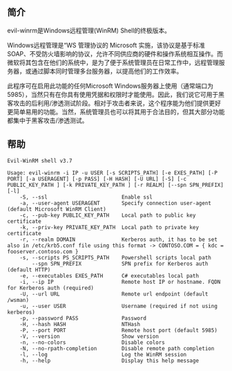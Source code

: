 ## 简介
evil-winrm是Windows远程管理(WinRM) Shell的终极版本。

Windows远程管理是“WS 管理协议的 Microsoft 实施，该协议是基于标准 SOAP、不受防火墙影响的协议，允许不同供应商的硬件和操作系统相互操作。而微软将其包含在他们的系统中，是为了便于系统管理员在日常工作中，远程管理服务器，或通过脚本同时管理多台服务器，以提高他们的工作效率。

此程序可在启用此功能的任何Microsoft Windows服务器上使用（通常端口为5985），当然只有在你具有使用凭据和权限时才能使用。因此，我们说它可用于黑客攻击的后利用/渗透测试阶段。相对于攻击者来说，这个程序能为他们提供更好更简单易用的功能。当然，系统管理员也可以将其用于合法目的，但其大部分功能都集中于黑客攻击/渗透测试。
## 帮助
```SHELL
Evil-WinRM shell v3.7

Usage: evil-winrm -i IP -u USER [-s SCRIPTS_PATH] [-e EXES_PATH] [-P PORT] [-a USERAGENT] [-p PASS] [-H HASH] [-U URL] [-S] [-c PUBLIC_KEY_PATH ] [-k PRIVATE_KEY_PATH ] [-r REALM] [--spn SPN_PREFIX] [-l]
    -S, --ssl                        Enable ssl
    -a, --user-agent USERAGENT       Specify connection user-agent (default Microsoft WinRM Client)
    -c, --pub-key PUBLIC_KEY_PATH    Local path to public key certificate
    -k, --priv-key PRIVATE_KEY_PATH  Local path to private key certificate
    -r, --realm DOMAIN               Kerberos auth, it has to be set also in /etc/krb5.conf file using this format -> CONTOSO.COM = { kdc = fooserver.contoso.com }
    -s, --scripts PS_SCRIPTS_PATH    Powershell scripts local path
        --spn SPN_PREFIX             SPN prefix for Kerberos auth (default HTTP)
    -e, --executables EXES_PATH      C# executables local path
    -i, --ip IP                      Remote host IP or hostname. FQDN for Kerberos auth (required)
    -U, --url URL                    Remote url endpoint (default /wsman)
    -u, --user USER                  Username (required if not using kerberos)
    -p, --password PASS              Password
    -H, --hash HASH                  NTHash
    -P, --port PORT                  Remote host port (default 5985)
    -V, --version                    Show version
    -n, --no-colors                  Disable colors
    -N, --no-rpath-completion        Disable remote path completion
    -l, --log                        Log the WinRM session
    -h, --help                       Display this help message

```
